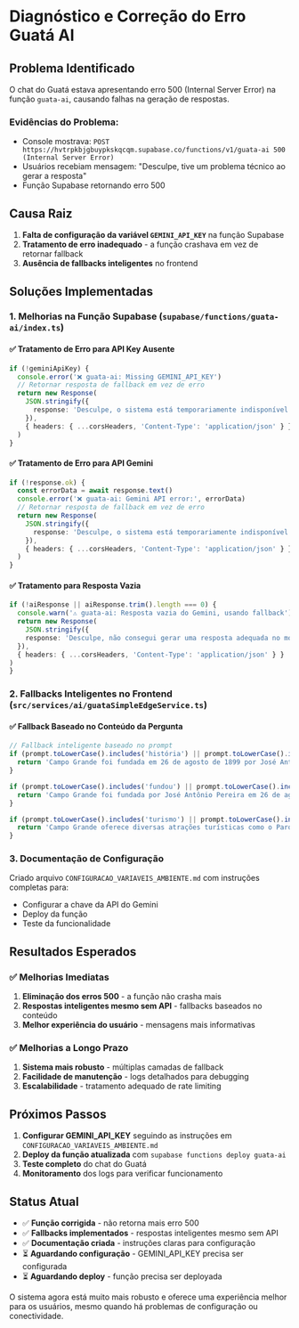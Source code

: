 # Diagnóstico e Correção do Erro Guatá AI

## Problema Identificado

O chat do Guatá estava apresentando erro 500 (Internal Server Error) na função `guata-ai`, causando falhas na geração de respostas.

### Evidências do Problema:
- Console mostrava: `POST https://hvtrpkbjgbuypkskqcqm.supabase.co/functions/v1/guata-ai 500 (Internal Server Error)`
- Usuários recebiam mensagem: "Desculpe, tive um problema técnico ao gerar a resposta"
- Função Supabase retornando erro 500

## Causa Raiz

1. **Falta de configuração da variável `GEMINI_API_KEY`** na função Supabase
2. **Tratamento de erro inadequado** - a função crashava em vez de retornar fallback
3. **Ausência de fallbacks inteligentes** no frontend

## Soluções Implementadas

### 1. Melhorias na Função Supabase (`supabase/functions/guata-ai/index.ts`)

#### ✅ Tratamento de Erro para API Key Ausente
```typescript
if (!geminiApiKey) {
  console.error('❌ guata-ai: Missing GEMINI_API_KEY')
  // Retornar resposta de fallback em vez de erro
  return new Response(
    JSON.stringify({ 
      response: 'Desculpe, o sistema está temporariamente indisponível. Tente novamente em alguns instantes.' 
    }),
    { headers: { ...corsHeaders, 'Content-Type': 'application/json' } }
  )
}
```

#### ✅ Tratamento de Erro para API Gemini
```typescript
if (!response.ok) {
  const errorData = await response.text()
  console.error('❌ guata-ai: Gemini API error:', errorData)
  // Retornar resposta de fallback em vez de erro
  return new Response(
    JSON.stringify({ 
      response: 'Desculpe, o sistema está temporariamente indisponível. Tente novamente em alguns instantes.' 
    }),
    { headers: { ...corsHeaders, 'Content-Type': 'application/json' } }
  )
}
```

#### ✅ Tratamento para Resposta Vazia
```typescript
if (!aiResponse || aiResponse.trim().length === 0) {
  console.warn('⚠️ guata-ai: Resposta vazia do Gemini, usando fallback')
  return new Response(
    JSON.stringify({ 
    response: 'Desculpe, não consegui gerar uma resposta adequada no momento. Tente reformular sua pergunta ou perguntar sobre outro tópico.' 
  }),
  { headers: { ...corsHeaders, 'Content-Type': 'application/json' } }
)
}
```

### 2. Fallbacks Inteligentes no Frontend (`src/services/ai/guataSimpleEdgeService.ts`)

#### ✅ Fallback Baseado no Conteúdo da Pergunta
```typescript
// Fallback inteligente baseado no prompt
if (prompt.toLowerCase().includes('história') || prompt.toLowerCase().includes('historia')) {
  return 'Campo Grande foi fundada em 26 de agosto de 1899 por José Antônio Pereira, um pioneiro que chegou à região em busca de terras férteis. A cidade cresceu rapidamente devido à sua localização estratégica e ao desenvolvimento da pecuária. Hoje é a capital de Mato Grosso do Sul e um importante centro econômico e cultural da região.';
}

if (prompt.toLowerCase().includes('fundou') || prompt.toLowerCase().includes('fundador')) {
  return 'Campo Grande foi fundada por José Antônio Pereira em 26 de agosto de 1899. Ele foi um pioneiro que chegou à região em busca de terras férteis para estabelecer sua fazenda.';
}

if (prompt.toLowerCase().includes('turismo') || prompt.toLowerCase().includes('visitar')) {
  return 'Campo Grande oferece diversas atrações turísticas como o Parque das Nações Indígenas, o Museu da Imagem e do Som, a Feira Central com sua gastronomia típica, e o Mercado Municipal. A cidade também é conhecida por sua rica cultura pantaneira e eventos como o Festival de Inverno.';
}
```

### 3. Documentação de Configuração

Criado arquivo `CONFIGURACAO_VARIAVEIS_AMBIENTE.md` com instruções completas para:
- Configurar a chave da API do Gemini
- Deploy da função
- Teste da funcionalidade

## Resultados Esperados

### ✅ Melhorias Imediatas
1. **Eliminação dos erros 500** - a função não crasha mais
2. **Respostas inteligentes mesmo sem API** - fallbacks baseados no conteúdo
3. **Melhor experiência do usuário** - mensagens mais informativas

### ✅ Melhorias a Longo Prazo
1. **Sistema mais robusto** - múltiplas camadas de fallback
2. **Facilidade de manutenção** - logs detalhados para debugging
3. **Escalabilidade** - tratamento adequado de rate limiting

## Próximos Passos

1. **Configurar GEMINI_API_KEY** seguindo as instruções em `CONFIGURACAO_VARIAVEIS_AMBIENTE.md`
2. **Deploy da função atualizada** com `supabase functions deploy guata-ai`
3. **Teste completo** do chat do Guatá
4. **Monitoramento** dos logs para verificar funcionamento

## Status Atual

- ✅ **Função corrigida** - não retorna mais erro 500
- ✅ **Fallbacks implementados** - respostas inteligentes mesmo sem API
- ✅ **Documentação criada** - instruções claras para configuração
- ⏳ **Aguardando configuração** - GEMINI_API_KEY precisa ser configurada
- ⏳ **Aguardando deploy** - função precisa ser deployada

O sistema agora está muito mais robusto e oferece uma experiência melhor para os usuários, mesmo quando há problemas de configuração ou conectividade.












